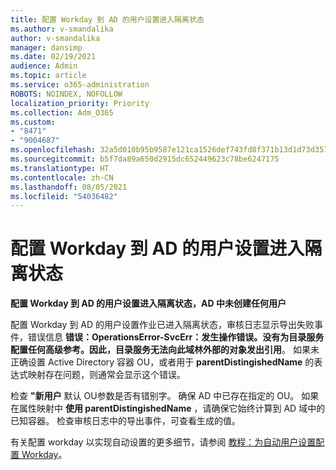 ```yaml
---
title: 配置 Workday 到 AD 的用户设置进入隔离状态
ms.author: v-smandalika
author: v-smandalika
manager: dansimp
ms.date: 02/19/2021
audience: Admin
ms.topic: article
ms.service: o365-administration
ROBOTS: NOINDEX, NOFOLLOW
localization_priority: Priority
ms.collection: Adm_O365
ms.custom:
- "8471"
- "9004687"
ms.openlocfilehash: 32a5d010b95b9587e121ca1526def743fd8f371b13d1d73d3578c692839edf19
ms.sourcegitcommit: b5f7da89a650d2915dc652449623c78be6247175
ms.translationtype: HT
ms.contentlocale: zh-CN
ms.lasthandoff: 08/05/2021
ms.locfileid: "54036482"
---
```

# <a name="workday-to-ad-user-provisioning-goes-into-quarantine-state"></a>配置 Workday 到 AD 的用户设置进入隔离状态

**配置 Workday 到 AD 的用户设置进入隔离状态，AD 中未创建任何用户**

配置 Workday 到 AD 的用户设置作业已进入隔离状态，审核日志显示导出失败事件，错误信息 **错误：OperationsError-SvcErr：发生操作错误。没有为目录服务配置任何高级参考。因此，目录服务无法向此域林外部的对象发出引用**。 如果未正确设置 Active Directory 容器 OU，或者用于 **parentDistingishedName** 的表达式映射存在问题，则通常会显示这个错误。

检查 **"新用户** 默认 OU参数是否有错别字。 确保 AD 中已存在指定的 OU。 如果在属性映射中 **使用 parentDistingishedName** ，请确保它始终计算到 AD 域中的已知容器。 检查审核日志中的导出事件，可查看生成的值。

有关配置 workday 以实现自动设置的更多细节，请参阅 [教程：为自动用户设置配置 Workday](https://docs.microsoft.com/azure/active-directory/saas-apps/workday-inbound-tutorial)。


